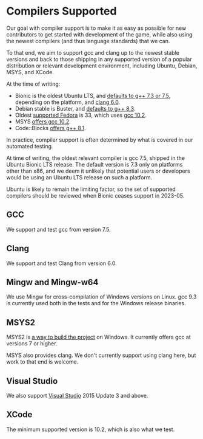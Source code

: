 # Compilers Supported

Our goal with compiler support is to make it as easy as possible for new
contributors to get started with development of the game, while also using the
newest compilers (and thus language standards) that we can.

To that end, we aim to support gcc and clang up to the newest stable versions
and back to those shipping in any supported version of a popular distribution
or relevant development environment, including Ubuntu, Debian, MSYS, and XCode.

At the time of writing:
* Bionic is the oldest Ubuntu LTS, and [defaults to g++ 7.3 or
  7.5](https://packages.ubuntu.com/bionic/g++), depending on the platform, and
  [clang 6.0](https://packages.ubuntu.com/bionic/clang).
* Debian stable is Buster, and [defaults to g++
  8.3](https://packages.debian.org/buster/g++).
* Oldest [supported Fedora](https://fedoraproject.org/wiki/Releases) is 33,
  which uses [gcc
  10.2](https://fedora.pkgs.org/33/fedora-x86_64/gcc-10.2.1-3.fc33.x86_64.rpm.html).
* MSYS [offers gcc 10.2](https://packages.msys2.org/base).
* Code::Blocks [offers g++
  8.1](https://www.codeblocks.org/downloads/binaries/).

In practice, compiler support is often determined by what is covered in our
automated testing.

At time of writing, the oldest relevant compiler is gcc 7.5, shipped in the
Ubuntu Bionic LTS release.  The default version is 7.3 only on platforms other
than x86, and we deem it unlikely that potential users or developers would be
using an Ubuntu LTS release on such a platform.

Ubuntu is likely to remain the limiting factor, so
the set of supported compilers should be reviewed when Bionic ceases support in
2023-05.

## GCC

We support and test gcc from version 7.5.

## Clang

We support and test Clang from version 6.0.

## Mingw and Mingw-w64

We use Mingw for cross-compilation of Windows versions on Linux.  gcc 9.3 is
currently used both in the tests and for the Windows release binaries.

## MSYS2

MSYS2 is [a way to build the project](COMPILING-MSYS.md) on Windows. It
currently offers gcc at versions 7 or higher.

MSYS also provides clang.  We don't currently support using clang here, but
work to that end is welcome.

## Visual Studio

We also support [Visual Studio](COMPILING-VS-VCPKG.md) 2015 Update 3 and above.

## XCode

The minimum supported version is 10.2, which is also what we test.
